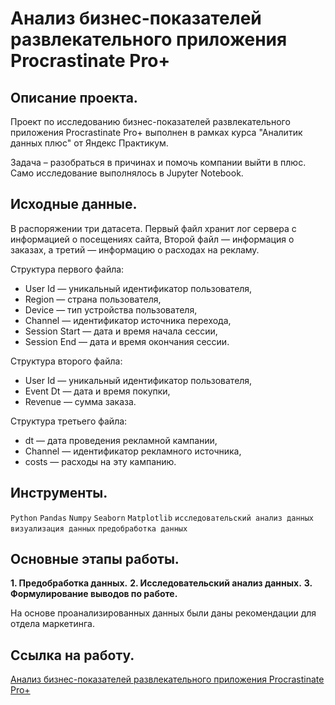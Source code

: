 # Анализ бизнес-показателей развлекательного приложения Procrastinate Pro+

## Описание проекта.

Проект по исследованию бизнес-показателей развлекательного приложения Procrastinate Pro+ выполнен в рамках курса "Аналитик данных плюс" от Яндекс Практикум.

Задача – разобраться в причинах и помочь компании выйти в плюс. Само исследование выполнялось в Jupyter Notebook.

## Исходные данные.

В распоряжении три датасета. Первый файл хранит лог сервера с информацией о посещениях сайта, Второй файл — информация о заказах, а третий — информацию о расходах на рекламу.

Структура первого файла:

* User Id — уникальный идентификатор пользователя,
* Region — страна пользователя,
* Device — тип устройства пользователя,
* Channel — идентификатор источника перехода,
* Session Start — дата и время начала сессии,
* Session End — дата и время окончания сессии.

Структура второго файла:

* User Id — уникальный идентификатор пользователя,
* Event Dt — дата и время покупки,
* Revenue — сумма заказа.

Структура третьего файла:

* dt — дата проведения рекламной кампании,
* Channel — идентификатор рекламного источника,
* costs — расходы на эту кампанию.

## Инструменты.

```Python``` ```Pandas``` ```Numpy``` ```Seaborn``` ```Matplotlib``` ```исследовательский анализ данных``` ```визуализация данных``` ```предобработка данных```

## Основные этапы работы.

__1. Предобработка данных.__
__2. Исследовательский анализ данных.__
__3. Формулирование выводов по работе.__

На основе проанализированных данных были даны рекомендации для отдела маркетинга.

## Ссылка на работу.
[Анализ бизнес-показателей развлекательного приложения Procrastinate Pro+]()
